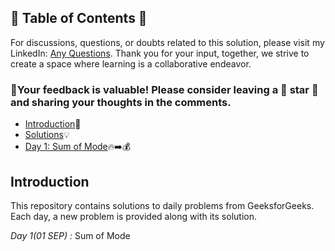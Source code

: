 ## 📜 Table of Contents 📜

For discussions, questions, or doubts related to this solution, please visit my LinkedIn: [Any Questions](https://www.linkedin.com/in/patel-hetkumar-sandipbhai-8b110525a/). Thank you for your input, together, we strive to create a space where learning is a collaborative endeavor.

### 🔮Your feedback is valuable! Please consider leaving a 🌟 star 🌟 and sharing your thoughts in the comments.

- [Introduction](../README.md)📝
- [Solutions]()💡
- [Day 1: Sum of Mode]()🔥➡️💰

## Introduction

This repository contains solutions to daily problems from GeeksforGeeks. Each day, a new problem is provided along with its solution.

_Day 1(01 SEP) :_ Sum of Mode

<!--_Day 2(02 SEP) :_ 
_Day 3(03 SEP) :_ 
_Day 4(04 SEP) :_ 
_Day 5(05 SEP) :_ 
_Day 6(06 SEP) :_ 
_Day 7(07 SEP) :_ 
_Day 8(08 SEP) :_ 
_Day 9(09 SEP) :_ 
_Day 10(10 SEP) :_ 
_Day 11(11 SEP) :_ 
_Day 12(12 SEP) :_ 
_Day 13(13 SEP) :_ 
_Day 14(14 SEP) :_ 
_Day 15(15 SEP) :_ 
_Day 16(16 SEP) :_ 
_Day 17(17 SEP) :_ 
_Day 18(18 SEP) :_ 
_Day 19(19 SEP) :_ 
_Day 20(20 SEP) :_ 
_Day 21(21 SEP) :_ 
_Day 22(22 SEP) :_ 
_Day 23(23 SEP) :_ 
_Day 24(24 SEP) :_ 
_Day 25(25 SEP) :_ 
_Day 26(26 SEP) :_ 
_Day 27(27 SEP) :_ 
_Day 28(28 SEP) :_ 
_Day 29(29 SEP) :_ 
_Day 30(30 SEP) :_ -->
